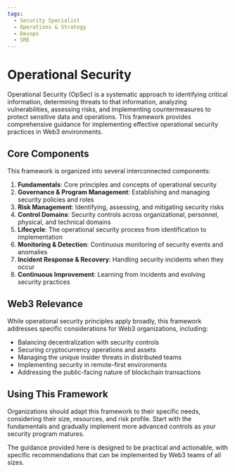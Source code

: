 ```yaml
---
tags:
  - Security Specialist
  - Operations & Strategy
  - Devops
  - SRE
---
```


# Operational Security

Operational Security (OpSec) is a systematic approach to identifying critical information, determining threats to that information, analyzing vulnerabilities, assessing risks, and implementing countermeasures to protect sensitive data and operations. This framework provides comprehensive guidance for implementing effective operational security practices in Web3 environments.

## Core Components

This framework is organized into several interconnected components:

1. **Fundamentals**: Core principles and concepts of operational security
2. **Governance & Program Management**: Establishing and managing security policies and roles
3. **Risk Management**: Identifying, assessing, and mitigating security risks
4. **Control Domains**: Security controls across organizational, personnel, physical, and technical domains
5. **Lifecycle**: The operational security process from identification to implementation
6. **Monitoring & Detection**: Continuous monitoring of security events and anomalies
7. **Incident Response & Recovery**: Handling security incidents when they occur
8. **Continuous Improvement**: Learning from incidents and evolving security practices

## Web3 Relevance

While operational security principles apply broadly, this framework addresses specific considerations for Web3 organizations, including:

- Balancing decentralization with security controls
- Securing cryptocurrency operations and assets
- Managing the unique insider threats in distributed teams
- Implementing security in remote-first environments
- Addressing the public-facing nature of blockchain transactions

## Using This Framework

Organizations should adapt this framework to their specific needs, considering their size, resources, and risk profile. Start with the fundamentals and gradually implement more advanced controls as your security program matures.

The guidance provided here is designed to be practical and actionable, with specific recommendations that can be implemented by Web3 teams of all sizes. 